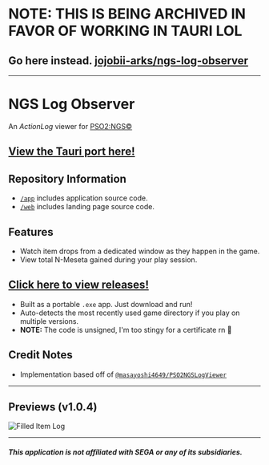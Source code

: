# NOTE: THIS IS BEING ARCHIVED IN FAVOR OF WORKING IN TAURI LOL

## Go here instead. [jojobii-arks/ngs-log-observer](https://github.com/jojobii-arks/ngs-log-observer)

---

# NGS Log Observer

An _ActionLog_ viewer for [PSO2:NGS©️](https://pso2.com/)

## [View the Tauri port here!](https://github.com/jojobii-arks/ngs-log-observer)

## Repository Information

- [`/app`](app) includes application source code.
- [`/web`](web) includes landing page source code.

## Features

- Watch item drops from a dedicated window as they happen in the game.
- View total N-Meseta gained during your play session.

## [Click here to view releases!](https://github.com/jojobii-arks/ot-ngs-log-observer/releases/)


- Built as a portable `.exe` app. Just download and run!
- Auto-detects the most recently used game directory if you play on multiple versions.
- **NOTE:** The code is unsigned, I'm too stingy for a certificate rn 🤣

## Credit Notes

- Implementation based off of [`@masayoshi4649/PSO2NGSLogViewer`](https://github.com/masayoshi4649/PSO2NGSLogViewer)

---

## Previews (v1.0.4)

![Filled Item Log](web/public/images/preview-filled-log.png) 

---

##### _This application is not affiliated with SEGA or any of its subsidiaries._

